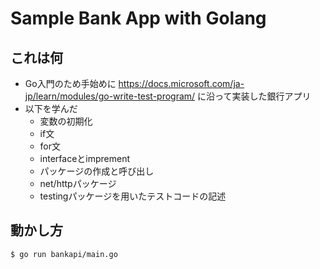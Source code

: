 # Sample Bank App with Golang
## これは何
- Go入門のため手始めに https://docs.microsoft.com/ja-jp/learn/modules/go-write-test-program/ に沿って実装した銀行アプリ
- 以下を学んだ
  - 変数の初期化
  - if文
  - for文
  - interfaceとimprement
  - パッケージの作成と呼び出し
  - net/httpパッケージ
  - testingパッケージを用いたテストコードの記述

## 動かし方
```bash
$ go run bankapi/main.go
```